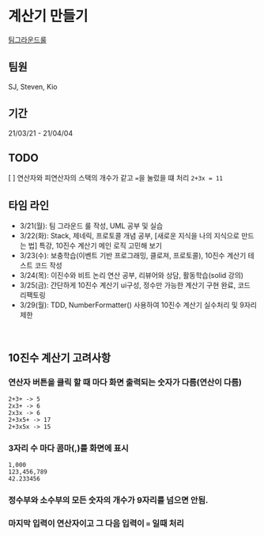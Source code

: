 # 계산기 만들기

[팀그라운드룰](https://github.com/stevenkim18/ios-calculator-app/blob/main/docs/teamGroundRule.md)

## 팀원
SJ, Steven, Kio

## 기간
21/03/21 - 21/04/04

## TODO
[ ] 연산자와 피연산자의 스택의 개수가 같고 `=`을 눌렀을 떄 처리 `2+3x = 11`

## 타임 라인
- 3/21(월): 팀 그라운드 룰 작성, UML 공부 및 실습
- 3/22(화): Stack, 제네릭, 프로토콜 개념 공부, [새로운 지식을 나의 지식으로 만드는 법] 특강, 10진수 계산기 메인 로직 고민해 보기
- 3/23(수): 보충학습(이벤트 기반 프로그래밍, 클로져, 프로토콜), 10진수 계산기 테스트 코드 작성
- 3/24(목): 이진수와 비트 논리 연산 공부, 리뷰어와 상담, 활동학습(solid 강의)
- 3/25(금): 간단하게 10진수 계산기 ui구성, 정수만 가능한 계산기 구현 완료, 코드 리팩토링
- 3/29(월): TDD, NumberFormatter() 사용하여 10진수 계산기 실수처리 및 9자리 제한
<br>
   
## 10진수 계산기 고려사항
### 연산자 버튼을 클릭 할 때 마다 화면 출력되는 숫자가 다름(연산이 다름)
```
2+3+ -> 5
2x3+ -> 6
2x3x -> 6
2+3x5+ -> 17
2+3x5x -> 15
```
### 3자리 수 마다 콤마(,)를 화면에 표시
```
1,000
123,456,789
42.233456
```
### 정수부와 소수부의 모든 숫자의 개수가 9자리를 넘으면 안됨.
### 마지막 입력이 연산자이고 그 다음 입력이 `=` 일때 처리
